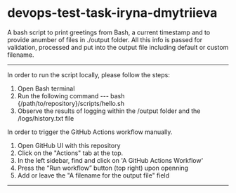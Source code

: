 # devops-test-task-iryna-dmytriieva

A bash script to print greetings from Bash, a current timestamp and to provide anumber of files in ./output folder.
All this info is passed for validation, processed and put into the output file including default or custom filename.

-------------
In order to run the script locally, please follow the steps:
1. Open Bash terminal
2. Run the following command
    --- bash {/path/to/repository}/scripts/hello.sh 
4. Observe the results of logging within the /output folder and the /logs/history.txt file

In order to trigger the GitHub Actions workflow manually.
1. Open GitHub UI with this repository
2. Click on the "Actions" tab at the top.
3. In the left sidebar, find and click on 'A GitHub Actions Workflow'
4. Press the “Run workflow” button (top right) upon openning
5. Add or leave the "A filename for the output file" field
-------------




